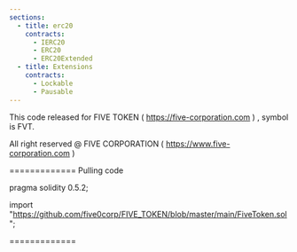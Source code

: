 ```yaml
---
sections:
  - title: erc20
    contracts:
      - IERC20
      - ERC20
      - ERC20Extended
  - title: Extensions
    contracts:
      - Lockable
      - Pausable
---
```


This code released for FIVE TOKEN ( https://five-corporation.com ) , symbol is FVT.

All right reserved @ FIVE CORPORATION ( https://www.five-corporation.com )

=============
Pulling code

pragma solidity 0.5.2;

import "https://github.com/five0corp/FIVE_TOKEN/blob/master/main/FiveToken.sol";

=============